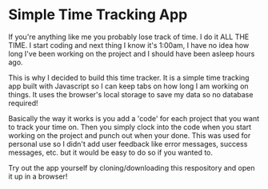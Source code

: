 <h1> Simple Time Tracking App </h1>
<p>If you're anything like me you probably lose track of time.  I do it ALL THE TIME.  I start coding and next thing I know it's 1:00am, I have no idea how long I've been working on the project and I should have been asleep hours ago.</p>
<p>This is why I decided to build this time tracker.  It is a simple time tracking app built with Javascript so I can keep tabs on how long I am working on things.  It uses the browser's local storage to save my data so no database required!</p>
<p>Basically the way it works is you add a 'code' for each project that you want to track your time on.  Then you simply clock into the code when you start working on the project and punch out when your done.  This was used for personal use so I didn't add user feedback like error messages, success messages, etc. but it would be easy to do so if you wanted to.</p>
<p>Try out the app yourself by cloning/downloading this respository and open it up in a browser!</p>
